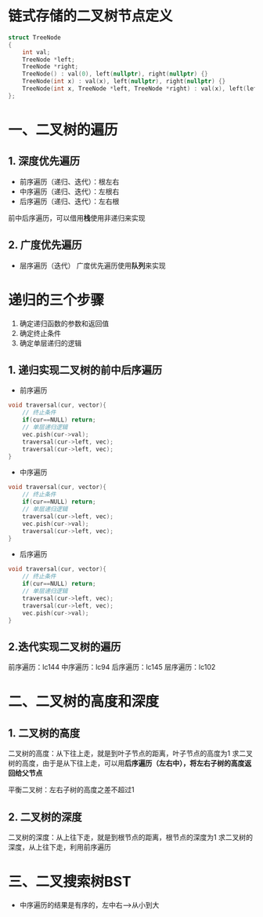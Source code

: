 # 链式存储的二叉树节点定义
```c++
struct TreeNode
{
    int val;
    TreeNode *left;
    TreeNode *right;
    TreeNode() : val(0), left(nullptr), right(nullptr) {}
    TreeNode(int x) : val(x), left(nullptr), right(nullptr) {}
    TreeNode(int x, TreeNode *left, TreeNode *right) : val(x), left(left), right(right) {}
};
```
# 一、二叉树的遍历
## 1. 深度优先遍历
- 前序遍历（递归、迭代）：根左右
- 中序遍历（递归、迭代）：左根右
- 后序遍历（递归、迭代）：左右根

前中后序遍历，可以借用**栈**使用非递归来实现
## 2. 广度优先遍历
- 层序遍历（迭代）
广度优先遍历使用**队列**来实现
# 递归的三个步骤
1. 确定递归函数的参数和返回值
2. 确定终止条件
3. 确定单层递归的逻辑
## 1. 递归实现二叉树的前中后序遍历
- 前序遍历
```c++
void traversal(cur, vector){
    // 终止条件
    if(cur==NULL) return;
    // 单层递归逻辑
    vec.pish(cur->val);
    traversal(cur->left, vec);
    traversal(cur->left, vec);
}
```
- 中序遍历
```c++
void traversal(cur, vector){
    // 终止条件
    if(cur==NULL) return;
    // 单层递归逻辑
    traversal(cur->left, vec);
    vec.pish(cur->val);
    traversal(cur->left, vec);
}
```
- 后序遍历
```c++
void traversal(cur, vector){
    // 终止条件
    if(cur==NULL) return;
    // 单层递归逻辑
    traversal(cur->left, vec);
    traversal(cur->left, vec);
    vec.pish(cur->val);
}
```
## 2.迭代实现二叉树的遍历
前序遍历：lc144
中序遍历：lc94
后序遍历：lc145
层序遍历：lc102

# 二、二叉树的高度和深度
## 1. 二叉树的高度
二叉树的高度：从下往上走，就是到叶子节点的距离，叶子节点的高度为1
求二叉树的高度，由于是从下往上走，可以用**后序遍历（左右中），将左右子树的高度返回给父节点**

平衡二叉树：左右子树的高度之差不超过1

## 2. 二叉树的深度
二叉树的深度：从上往下走，就是到根节点的距离，根节点的深度为1
求二叉树的深度，从上往下走，利用前序遍历

# 三、二叉搜索树BST
- 中序遍历的结果是有序的，左中右——>从小到大
